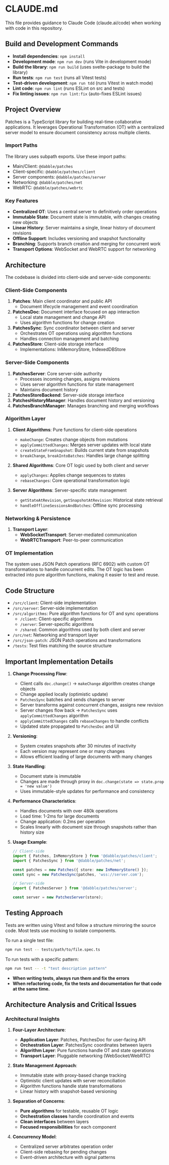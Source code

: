 # CLAUDE.md

This file provides guidance to Claude Code (claude.ai/code) when working with code in this repository.

## Build and Development Commands

- **Install dependencies**: `npm install`
- **Development mode**: `npm run dev` (runs Vite in development mode)
- **Build the library**: `npm run build` (uses svelte-package to build the library)
- **Run tests**: `npm run test` (runs all Vitest tests)
- **Test-driven development**: `npm run tdd` (runs Vitest in watch mode)
- **Lint code**: `npm run lint` (runs ESLint on src and tests)
- **Fix linting issues**: `npm run lint:fix` (auto-fixes ESLint issues)

## Project Overview

Patches is a TypeScript library for building real-time collaborative applications. It leverages Operational Transformation (OT) with a centralized server model to ensure document consistency across multiple clients.

### Import Paths

The library uses subpath exports. Use these import paths:

- Main/Client: `@dabble/patches`
- Client-specific: `@dabble/patches/client`
- Server components: `@dabble/patches/server`
- Networking: `@dabble/patches/net`
- WebRTC: `@dabble/patches/webrtc`

### Key Features

- **Centralized OT**: Uses a central server to definitively order operations
- **Immutable State**: Document state is immutable, with changes creating new objects
- **Linear History**: Server maintains a single, linear history of document revisions
- **Offline Support**: Includes versioning and snapshot functionality
- **Branching**: Supports branch creation and merging for concurrent work
- **Transport Options**: WebSocket and WebRTC support for networking

## Architecture

The codebase is divided into client-side and server-side components:

### Client-Side Components

1. **Patches**: Main client coordinator and public API
   - Document lifecycle management and event coordination
2. **PatchesDoc**: Document interface focused on app interaction
   - Local state management and change API
   - Uses algorithm functions for change creation
3. **PatchesSync**: Sync coordinator between client and server
   - Orchestrates OT operations using algorithm functions
   - Handles connection management and batching
4. **PatchesStore**: Client-side storage interface
   - Implementations: InMemoryStore, IndexedDBStore

### Server-Side Components

1. **PatchesServer**: Core server-side authority
   - Processes incoming changes, assigns revisions
   - Uses server algorithm functions for state management
   - Maintains document history
2. **PatchesStoreBackend**: Server-side storage interface
3. **PatchesHistoryManager**: Handles document history and versioning
4. **PatchesBranchManager**: Manages branching and merging workflows

### Algorithm Layer

1. **Client Algorithms**: Pure functions for client-side operations
   - `makeChange`: Creates change objects from mutations
   - `applyCommittedChanges`: Merges server updates with local state
   - `createStateFromSnapshot`: Builds current state from snapshots
   - `breakChange`, `breakIntoBatches`: Handles large change splitting

2. **Shared Algorithms**: Core OT logic used by both client and server
   - `applyChanges`: Applies change sequences to states
   - `rebaseChanges`: Core operational transformation logic

3. **Server Algorithms**: Server-specific state management
   - `getStateAtRevision`, `getSnapshotAtRevision`: Historical state retrieval
   - `handleOfflineSessionsAndBatches`: Offline sync processing

### Networking & Persistence

1. **Transport Layer**:
   - **WebSocketTransport**: Server-mediated communication
   - **WebRTCTransport**: Peer-to-peer communication

### OT Implementation

The system uses JSON Patch operations (RFC 6902) with custom OT transformations to handle concurrent edits. The OT logic has been extracted into pure algorithm functions, making it easier to test and reuse.

## Code Structure

- `/src/client`: Client-side implementation
- `/src/server`: Server-side implementation
- `/src/algorithms`: Pure algorithm functions for OT and sync operations
  - `/client`: Client-specific algorithms
  - `/server`: Server-specific algorithms  
  - `/shared`: Common algorithms used by both client and server
- `/src/net`: Networking and transport layer
- `/src/json-patch`: JSON Patch operations and transformations
- `/tests`: Test files matching the source structure

## Important Implementation Details

1. **Change Processing Flow**:

   - Client calls `doc.change()` → `makeChange` algorithm creates change objects
   - Change applied locally (optimistic update)
   - `PatchesSync` batches and sends changes to server
   - Server transforms against concurrent changes, assigns new revision
   - Server changes flow back → `PatchesSync` uses `applyCommittedChanges` algorithm
   - `applyCommittedChanges` calls `rebaseChanges` to handle conflicts
   - Updated state propagated to `PatchesDoc` and UI

2. **Versioning**:

   - System creates snapshots after 30 minutes of inactivity
   - Each version may represent one or many changes
   - Allows efficient loading of large documents with many changes

3. **State Handling**:

   - Document state is immutable
   - Changes are made through proxy in `doc.change(state => state.prop = 'new value')`
   - Uses immutable-style updates for performance and consistency

4. **Performance Characteristics**:

   - Handles documents with over 480k operations
   - Load time: 1-2ms for large documents
   - Change application: 0.2ms per operation
   - Scales linearly with document size through snapshots rather than history size

5. **Usage Example**:

   ```typescript
   // Client-side
   import { Patches, InMemoryStore } from '@dabble/patches/client';
   import { PatchesSync } from '@dabble/patches/net';
   
   const patches = new Patches({ store: new InMemoryStore() });
   const sync = new PatchesSync(patches, 'wss://server.com');

   // Server-side
   import { PatchesServer } from '@dabble/patches/server';
   
   const server = new PatchesServer(store);
   ```

## Testing Approach

Tests are written using Vitest and follow a structure mirroring the source code. Most tests use mocking to isolate components.

To run a single test file:

```bash
npm run test -- tests/path/to/file.spec.ts
```

To run tests with a specific pattern:

```bash
npm run test -- -t "test description pattern"
```

- **When writing tests, always run them and fix the errors**
- **When refactoring code, fix the tests and documentation for that code at the same time.**

## Architecture Analysis and Critical Issues

### Architectural Insights

1. **Four-Layer Architecture**:

   - **Application Layer**: Patches, PatchesDoc for user-facing API
   - **Orchestration Layer**: PatchesSync coordinates between layers
   - **Algorithm Layer**: Pure functions handle OT and state operations
   - **Transport Layer**: Pluggable networking (WebSocket/WebRTC)

2. **State Management Approach**:

   - Immutable state with proxy-based change tracking
   - Optimistic client updates with server reconciliation
   - Algorithm functions handle state transformations
   - Linear history with snapshot-based versioning

3. **Separation of Concerns**:

   - **Pure algorithms** for testable, reusable OT logic
   - **Orchestration classes** handle coordination and events
   - **Clean interfaces** between layers
   - **Focused responsibilities** for each component

4. **Concurrency Model**:
   - Centralized server arbitrates operation order
   - Client-side rebasing for pending changes
   - Event-driven architecture with signal patterns
